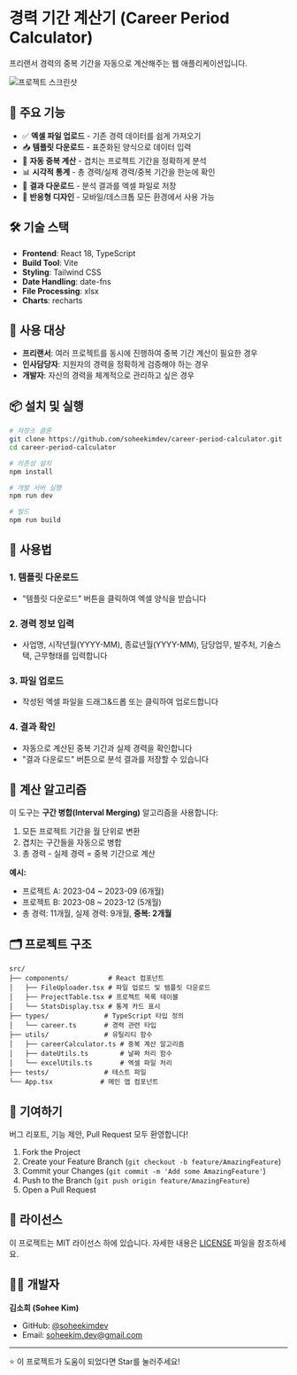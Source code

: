 # 경력 기간 계산기 (Career Period Calculator)

프리랜서 경력의 중복 기간을 자동으로 계산해주는 웹 애플리케이션입니다.

![프로젝트 스크린샷](https://via.placeholder.com/800x400/4F46E5/FFFFFF?text=Career+Period+Calculator)

## 🚀 주요 기능

- ✅ **엑셀 파일 업로드** - 기존 경력 데이터를 쉽게 가져오기
- 📥 **템플릿 다운로드** - 표준화된 양식으로 데이터 입력
- 🧮 **자동 중복 계산** - 겹치는 프로젝트 기간을 정확하게 분석
- 📊 **시각적 통계** - 총 경력/실제 경력/중복 기간을 한눈에 확인
- 💾 **결과 다운로드** - 분석 결과를 엑셀 파일로 저장
- 🎨 **반응형 디자인** - 모바일/데스크톱 모든 환경에서 사용 가능

## 🛠 기술 스택

- **Frontend**: React 18, TypeScript
- **Build Tool**: Vite
- **Styling**: Tailwind CSS
- **Date Handling**: date-fns
- **File Processing**: xlsx
- **Charts**: recharts

## 🎯 사용 대상

- **프리랜서**: 여러 프로젝트를 동시에 진행하여 중복 기간 계산이 필요한 경우
- **인사담당자**: 지원자의 경력을 정확하게 검증해야 하는 경우  
- **개발자**: 자신의 경력을 체계적으로 관리하고 싶은 경우

## 📦 설치 및 실행

```bash
# 저장소 클론
git clone https://github.com/soheekimdev/career-period-calculator.git
cd career-period-calculator

# 의존성 설치
npm install

# 개발 서버 실행
npm run dev

# 빌드
npm run build
```

## 📝 사용법

### 1. 템플릿 다운로드
- "템플릿 다운로드" 버튼을 클릭하여 엑셀 양식을 받습니다

### 2. 경력 정보 입력
- 사업명, 시작년월(YYYY-MM), 종료년월(YYYY-MM), 담당업무, 발주처, 기술스택, 근무형태를 입력합니다

### 3. 파일 업로드
- 작성된 엑셀 파일을 드래그&드롭 또는 클릭하여 업로드합니다

### 4. 결과 확인
- 자동으로 계산된 중복 기간과 실제 경력을 확인합니다
- "결과 다운로드" 버튼으로 분석 결과를 저장할 수 있습니다

## 🧮 계산 알고리즘

이 도구는 **구간 병합(Interval Merging)** 알고리즘을 사용합니다:

1. 모든 프로젝트 기간을 월 단위로 변환
2. 겹치는 구간들을 자동으로 병합
3. 총 경력 - 실제 경력 = 중복 기간으로 계산

**예시:**
- 프로젝트 A: 2023-04 ~ 2023-09 (6개월)
- 프로젝트 B: 2023-08 ~ 2023-12 (5개월)  
- 총 경력: 11개월, 실제 경력: 9개월, **중복: 2개월**

## 🗂 프로젝트 구조

```
src/
├── components/          # React 컴포넌트
│   ├── FileUploader.tsx # 파일 업로드 및 템플릿 다운로드
│   ├── ProjectTable.tsx # 프로젝트 목록 테이블
│   └── StatsDisplay.tsx # 통계 카드 표시
├── types/              # TypeScript 타입 정의
│   └── career.ts       # 경력 관련 타입
├── utils/              # 유틸리티 함수
│   ├── careerCalculator.ts # 중복 계산 알고리즘
│   ├── dateUtils.ts        # 날짜 처리 함수
│   └── excelUtils.ts       # 엑셀 파일 처리
├── tests/              # 테스트 파일
└── App.tsx            # 메인 앱 컴포넌트
```

## 🤝 기여하기

버그 리포트, 기능 제안, Pull Request 모두 환영합니다!

1. Fork the Project
2. Create your Feature Branch (`git checkout -b feature/AmazingFeature`)
3. Commit your Changes (`git commit -m 'Add some AmazingFeature'`)
4. Push to the Branch (`git push origin feature/AmazingFeature`)
5. Open a Pull Request

## 📄 라이선스

이 프로젝트는 MIT 라이선스 하에 있습니다. 자세한 내용은 [LICENSE](LICENSE) 파일을 참조하세요.

## 👩‍💻 개발자

**김소희 (Sohee Kim)**
- GitHub: [@soheekimdev](https://github.com/soheekimdev)
- Email: soheekim.dev@gmail.com

---

⭐ 이 프로젝트가 도움이 되었다면 Star를 눌러주세요!
